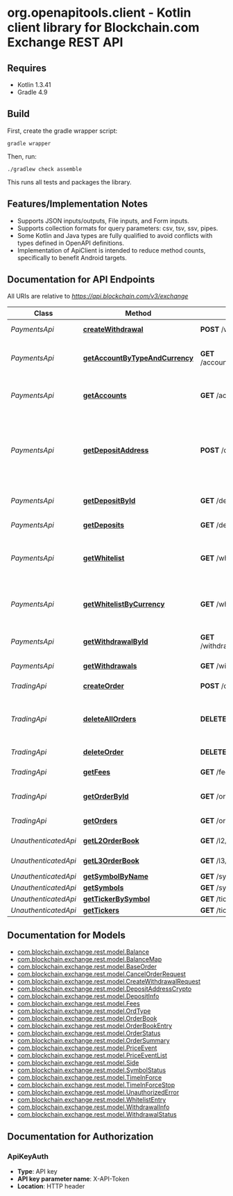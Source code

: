 # org.openapitools.client - Kotlin client library for Blockchain.com Exchange REST API

## Requires

* Kotlin 1.3.41
* Gradle 4.9

## Build

First, create the gradle wrapper script:

```
gradle wrapper
```

Then, run:

```
./gradlew check assemble
```

This runs all tests and packages the library.

## Features/Implementation Notes

* Supports JSON inputs/outputs, File inputs, and Form inputs.
* Supports collection formats for query parameters: csv, tsv, ssv, pipes.
* Some Kotlin and Java types are fully qualified to avoid conflicts with types defined in OpenAPI definitions.
* Implementation of ApiClient is intended to reduce method counts, specifically to benefit Android targets.

<a name="documentation-for-api-endpoints"></a>
## Documentation for API Endpoints

All URIs are relative to *https://api.blockchain.com/v3/exchange*

Class | Method | HTTP request | Description
------------ | ------------- | ------------- | -------------
*PaymentsApi* | [**createWithdrawal**](docs/PaymentsApi.md#createwithdrawal) | **POST** /withdrawals | Request a withdrawal
*PaymentsApi* | [**getAccountByTypeAndCurrency**](docs/PaymentsApi.md#getaccountbytypeandcurrency) | **GET** /accounts/{account}/{currency} | Receive current account balances
*PaymentsApi* | [**getAccounts**](docs/PaymentsApi.md#getaccounts) | **GET** /accounts | Receive current account balances
*PaymentsApi* | [**getDepositAddress**](docs/PaymentsApi.md#getdepositaddress) | **POST** /deposits/{currency} | Get a deposit address. Currently only crypto currencies are supported
*PaymentsApi* | [**getDepositById**](docs/PaymentsApi.md#getdepositbyid) | **GET** /deposits/{depositId} | Get status about a deposit
*PaymentsApi* | [**getDeposits**](docs/PaymentsApi.md#getdeposits) | **GET** /deposits | Get a list of deposits
*PaymentsApi* | [**getWhitelist**](docs/PaymentsApi.md#getwhitelist) | **GET** /whitelist | Get a list of all whitelisted withdrawal accounts
*PaymentsApi* | [**getWhitelistByCurrency**](docs/PaymentsApi.md#getwhitelistbycurrency) | **GET** /whitelist/{currency} | Get a list of all whitelisted withdrawal accounts
*PaymentsApi* | [**getWithdrawalById**](docs/PaymentsApi.md#getwithdrawalbyid) | **GET** /withdrawals/{withdrawalId} | Get status about a withdrawal
*PaymentsApi* | [**getWithdrawals**](docs/PaymentsApi.md#getwithdrawals) | **GET** /withdrawals | Get a list of withdrawals
*TradingApi* | [**createOrder**](docs/TradingApi.md#createorder) | **POST** /orders | Add an order
*TradingApi* | [**deleteAllOrders**](docs/TradingApi.md#deleteallorders) | **DELETE** /orders | Delete all open orders (of a symbol, if specified)
*TradingApi* | [**deleteOrder**](docs/TradingApi.md#deleteorder) | **DELETE** /orders/{orderId} | Cancel a trade
*TradingApi* | [**getFees**](docs/TradingApi.md#getfees) | **GET** /fees | Get current fee level
*TradingApi* | [**getOrderById**](docs/TradingApi.md#getorderbyid) | **GET** /orders/{orderId} | Get a specific order
*TradingApi* | [**getOrders**](docs/TradingApi.md#getorders) | **GET** /orders | Get a list orders
*UnauthenticatedApi* | [**getL2OrderBook**](docs/UnauthenticatedApi.md#getl2orderbook) | **GET** /l2/{symbol} | L2 Order Book
*UnauthenticatedApi* | [**getL3OrderBook**](docs/UnauthenticatedApi.md#getl3orderbook) | **GET** /l3/{symbol} | L3 Order Book
*UnauthenticatedApi* | [**getSymbolByName**](docs/UnauthenticatedApi.md#getsymbolbyname) | **GET** /symbols/{symbol} | Symbols
*UnauthenticatedApi* | [**getSymbols**](docs/UnauthenticatedApi.md#getsymbols) | **GET** /symbols | Symbols
*UnauthenticatedApi* | [**getTickerBySymbol**](docs/UnauthenticatedApi.md#gettickerbysymbol) | **GET** /tickers/{symbol} | Price
*UnauthenticatedApi* | [**getTickers**](docs/UnauthenticatedApi.md#gettickers) | **GET** /tickers | Price


<a name="documentation-for-models"></a>
## Documentation for Models

 - [com.blockchain.exchange.rest.model.Balance](docs/Balance.md)
 - [com.blockchain.exchange.rest.model.BalanceMap](docs/BalanceMap.md)
 - [com.blockchain.exchange.rest.model.BaseOrder](docs/BaseOrder.md)
 - [com.blockchain.exchange.rest.model.CancelOrderRequest](docs/CancelOrderRequest.md)
 - [com.blockchain.exchange.rest.model.CreateWithdrawalRequest](docs/CreateWithdrawalRequest.md)
 - [com.blockchain.exchange.rest.model.DepositAddressCrypto](docs/DepositAddressCrypto.md)
 - [com.blockchain.exchange.rest.model.DepositInfo](docs/DepositInfo.md)
 - [com.blockchain.exchange.rest.model.Fees](docs/Fees.md)
 - [com.blockchain.exchange.rest.model.OrdType](docs/OrdType.md)
 - [com.blockchain.exchange.rest.model.OrderBook](docs/OrderBook.md)
 - [com.blockchain.exchange.rest.model.OrderBookEntry](docs/OrderBookEntry.md)
 - [com.blockchain.exchange.rest.model.OrderStatus](docs/OrderStatus.md)
 - [com.blockchain.exchange.rest.model.OrderSummary](docs/OrderSummary.md)
 - [com.blockchain.exchange.rest.model.PriceEvent](docs/PriceEvent.md)
 - [com.blockchain.exchange.rest.model.PriceEventList](docs/PriceEventList.md)
 - [com.blockchain.exchange.rest.model.Side](docs/Side.md)
 - [com.blockchain.exchange.rest.model.SymbolStatus](docs/SymbolStatus.md)
 - [com.blockchain.exchange.rest.model.TimeInForce](docs/TimeInForce.md)
 - [com.blockchain.exchange.rest.model.TimeInForceStop](docs/TimeInForceStop.md)
 - [com.blockchain.exchange.rest.model.UnauthorizedError](docs/UnauthorizedError.md)
 - [com.blockchain.exchange.rest.model.WhitelistEntry](docs/WhitelistEntry.md)
 - [com.blockchain.exchange.rest.model.WithdrawalInfo](docs/WithdrawalInfo.md)
 - [com.blockchain.exchange.rest.model.WithdrawalStatus](docs/WithdrawalStatus.md)


<a name="documentation-for-authorization"></a>
## Documentation for Authorization

<a name="ApiKeyAuth"></a>
### ApiKeyAuth

- **Type**: API key
- **API key parameter name**: X-API-Token
- **Location**: HTTP header

